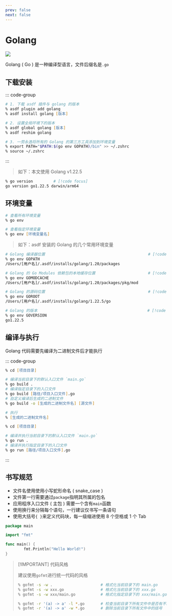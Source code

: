 ```yaml
---
prev: false
next: false
---
```


# Golang

![](/static/skill-images/web-backend--golang.png)

Golang ( Go ) 是一种编译型语言，文件后缀名是`.go`

## 下载安装

::: code-group

```zsh [asdf]
# 1. 下载 asdf 插件与 golang 的版本
% asdf plugin add golang
% asdf install golang [版本]

# 2. 设置全局环境下的版本
% asdf global golang [版本]
% asdf reshim golang

# 3. 一劳永逸将所有的 Golang 的第三方工具添加到环境变量
% export PATH="$PATH:$(go env GOPATH)/bin" >> ~/.zshrc
% source ~/.zshrc
```

:::

> 如下：本文使用 Golang v1.22.5

```zsh
% go version         # [!code focus]
go version go1.22.5 darwin/arm64
```

## 环境变量

```zsh
# 查看所有环境变量
% go env

# 查看指定环境变量
% go env [环境变量名]
```

> 如下：asdf 安装的 Golang 的几个常用环境变量

```zsh
# Golang 编译器位置                                             # [!code focus:2]
% go env GOPATH
/Users/[用户名]/.asdf/installs/golang/1.20/packages

# Golang 的 Go Modules 依赖包的本地缓存位置                       # [!code focus:2]
% go env GOMODCACHE
/Users/[用户名]/.asdf/installs/golang/1.20/packages/pkg/mod

# Golang 的源码位置                                             # [!code focus:2]
% go env GOROOT
/Users/[用户名]/.asdf/installs/golang/1.22.5/go

# Golang 的版本                                                # [!code focus:2]
% go env GOVERSION
go1.22.5
```

## 编译与执行

Golang 代码需要先编译为二进制文件后才能执行

::: code-group

```zsh [方法一]
% cd [项目目录]

# 编译当前目录下的默认入口文件 `main.go`
% go build .
# 编译指定目录下的入口文件
% go build [路径/项目入口文件].go
# 自定义编译后生成的二进制文件
% go build -o [生成的二进制文件名] [源文件]

# 执行
% [生成的二进制文件名]
```

```zsh [方法二]
% cd [项目目录]

# 编译并执行当前目录下的默认入口文件 `main.go`
% go run .
# 编译并执行指定目录下的入口文件
% go run [路径/项目入口文件].go
```

:::

## 书写规范


- 文件名使用使用小写蛇形命名 ( snake_case )
- 文件第一行需要通过`package`指明其所属的包名
- 应用程序入口文件 ( 主包 ) 需要一个含有`main`函数
- 使用换行来分隔每个语句，一行建议仅书写一条语句
- 使用大括号`{ }`来定义代码块，每一级缩进使用 8 个空格或 1 个 Tab

```go
package main

import "fmt"

func main() {
        fmt.Println("Hello World!")
}
```

> [!IMPORTANT] 代码风格
>
> 建议使用`gofmt`进行统一代码的风格
>
> ```zsh
> % gofmt -s -w .                     # 格式化当前目录下的 main.go
> % gofmt -s -w xxx.go                # 格式化当前目录下的 xxx.go
> % gofmt -s -w xxx/main.go           # 格式化指定目录下的 xxx/main.go
> 
> % gofmt -r '(a) -> a' -l *.go       # 检查当前目录下所有文件中是否有不必要的括号
> % gofmt -r '(a) -> a' -w *.go       # 删除当前目录下所有文件中的括号
> ```